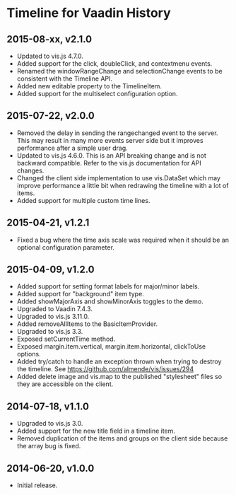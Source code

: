 # Timeline for Vaadin History

## 2015-08-xx, v2.1.0

- Updated to vis.js 4.7.0.
- Added support for the click, doubleClick, and contextmenu events.
- Renamed the windowRangeChange and selectionChange events to be consistent with the Timeline API.
- Added new editable property to the TimelineItem.
- Added support for the multiselect configuration option.

## 2015-07-22, v2.0.0

- Removed the delay in sending the rangechanged event to the server. This may result in many more events server side but it improves performance after a simple user drag.
- Updated to vis.js 4.6.0. This is an API breaking change and is not backward compatible. Refer to the vis.js documentation for API changes.
- Changed the client side implementation to use vis.DataSet which may improve performance a little bit when redrawing the timeline with a lot of items.
- Added support for multiple custom time lines.

## 2015-04-21, v1.2.1

- Fixed a bug where the time axis scale was required when it should be an optional configuration parameter.

## 2015-04-09, v1.2.0

- Added support for setting format labels for major/minor labels.
- Added support for "background" item type.
- Added showMajorAxis and showMinorAxis toggles to the demo.
- Upgraded to Vaadin 7.4.3.
- Upgraded to vis.js 3.11.0.
- Added removeAllItems to the BasicItemProvider.
- Upgraded to vis.js 3.3.
- Exposed setCurrentTime method.
- Exposed margin.item.vertical, margin.item.horizontal, clickToUse options.
- Added try/catch to handle an exception thrown when trying to destroy the 
  timeline. See https://github.com/almende/vis/issues/294
- Added delete image and vis.map to the published "stylesheet" files so they 
  are accessible on the client.

## 2014-07-18, v1.1.0

- Upgraded to vis.js 3.0. 
- Added support for the new title field in a timeline item. 
- Removed duplication of the items and groups on the client side because the array bug is fixed.

## 2014-06-20, v1.0.0

- Initial release.